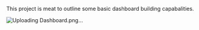 This project is meat to outline some basic dashboard building capabalities.

![Uploading Dashboard.png…]()
